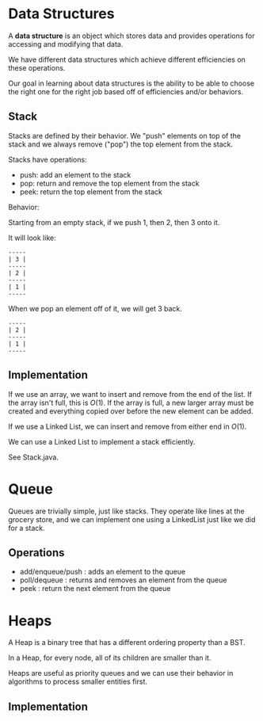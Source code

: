 # Data Structures

A **data structure** is an object which stores data and provides operations for accessing and modifying that data.

We have different data structures which achieve different efficiencies on these operations.

Our goal in learning about data structures is the ability to be able to choose the right one for the right job based off of efficiencies and/or behaviors.

## Stack

Stacks are defined by their behavior. We "push" elements on top of the stack and we always remove ("pop") the top element from the stack.

Stacks have operations:

- push: add an element to the stack
- pop: return and remove the top element from the stack
- peek: return the top element from the stack

Behavior:

Starting from an empty stack, if we push 1, then 2, then 3 onto it.

It will look like:

```
-----
| 3 |
-----
| 2 |
-----
| 1 |
-----
```

When we pop an element off of it, we will get 3 back.

```
-----
| 2 |
-----
| 1 |
-----
```

## Implementation

If we use an array, we want to insert and remove from the end of the list. If the array isn't full, this is $O(1)$. If the array is full, a new larger array must be created and everything copied over before the new element can be added.

If we use a Linked List, we can insert and remove from either end in $O(1)$. 

We can use a Linked List to implement a stack efficiently.

See Stack.java.

# Queue

Queues are trivially simple, just like stacks. They operate like lines at the grocery store, and we can implement one using a LinkedList just like we did for a stack.

## Operations

- add/enqueue/push : adds an element to the queue
- poll/dequeue : returns and removes an element from the queue
- peek : return the next element from the queue

# Heaps

A Heap is a binary tree that has a different ordering property than a BST.

In a Heap, for every node, all of its children are smaller than it.

Heaps are useful as priority queues and we can use their behavior in algorithms to process smaller entities first. 

## Implementation
